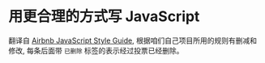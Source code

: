 # 用更合理的方式写 JavaScript

翻译自 [Airbnb JavaScript Style Guide](https://github.com/airbnb/javascript), 根据咱们自己项目所用的规则有删减和修改, 每条后面带 `已删除` 标签的表示经过投票已经删除。
